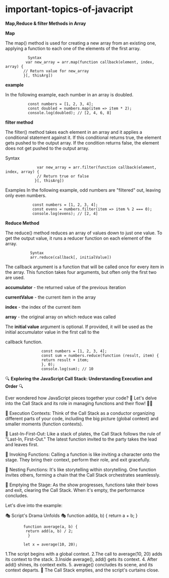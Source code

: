 # important-topics-of-javacript

**Map,Reduce & filter Methods in Array**

**Map**

 The map() method is used for creating a new array from an existing one, applying a function to each one of the elements of the first array.

              Syntax
             var new_array = arr.map(function callback(element, index, array) {
            // Return value for new_array
            }[, thisArg])

**example**

In the following example, each number in an array is doubled.

              const numbers = [1, 2, 3, 4];
              const doubled = numbers.map(item => item * 2);
              console.log(doubled); // [2, 4, 6, 8]

**filter method**

The filter() method takes each element in an array and it applies a conditional statement against it. If this conditional returns true, the element gets pushed to the output array. If the condition returns false, the element does not get pushed to the output array.

Syntax
                  
                  var new_array = arr.filter(function callback(element, index, array) {
                  // Return true or false
                 }[, thisArg])

Examples
                  In the following example, odd numbers are "filtered" out, leaving only even numbers.

                const numbers = [1, 2, 3, 4];
                const evens = numbers.filter(item => item % 2 === 0);
                console.log(evens); // [2, 4]


**Reduce Method**

The reduce() method reduces an array of values down to just one value. To get the output value, it runs a reducer function on each element of the array.

               Syntax
               arr.reduce(callback[, initialValue])



The callback argument is a function that will be called once for every item in the array. This function takes four arguments, but often only the first two are used.

**accumulator** - the returned value of the previous iteration

**currentValue** - the current item in the array

**index** - the index of the current item

**array** - the original array on which reduce was called

The **initial value** argument is optional. If provided, it will be used as the initial accumulator value in the first call to the 

callback function.


                    const numbers = [1, 2, 3, 4];
                    const sum = numbers.reduce(function (result, item) {
                    return result + item;
                    }, 0);
                    console.log(sum); // 10


🔍 **Exploring the JavaScript Call Stack: Understanding Execution and Order** 🔍

Ever wondered how JavaScript pieces together your code? 🤔 Let's delve into the Call Stack and its role in managing functions and their flow! 🎩🎉

🔹 Execution Contexts: Think of the Call Stack as a conductor organizing different parts of your code, including the big picture (global context) and smaller moments (function contexts).

🔹 Last-In-First-Out: Like a stack of plates, the Call Stack follows the rule of "Last-In, First-Out." The latest function invited to the party takes the lead and leaves first.

🔹 Invoking Functions: Calling a function is like inviting a character onto the stage. They bring their context, perform their role, and exit gracefully.

🔹 Nesting Functions: It's like storytelling within storytelling. One function invites others, forming a chain that the Call Stack orchestrates seamlessly.

🔹 Emptying the Stage: As the show progresses, functions take their bows and exit, clearing the Call Stack. When it's empty, the performance concludes.


Let's dive into the example:

🎭 Script's Drama Unfolds 🎭
             function add(a, b) {
             return a + b;
              }

            function average(a, b) {
             return add(a, b) / 2;
              }

            let x = average(10, 20);


1.The script begins with a global context.
2.The call to average(10, 20) adds its context to the stack.
3.Inside average(), add() gets its context.
4. After add() shines, its context exits.
5. average() concludes its scene, and its context departs.
🚀 The Call Stack empties, and the script's curtains close.







